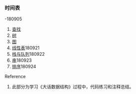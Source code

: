 ### 时间表

-180905
1. [查找](https://github.com/rensandao/LeetCode/tree/master/data_structure/Searching)
2. [树](https://github.com/rensandao/LeetCode/tree/master/data_structure/Tree)
3. [图](https://github.com/rensandao/LeetCode/tree/master/data_structure/Graph)
4. [线性表](https://github.com/rensandao/LeetCode/tree/master/data_structure/List)180921
5. [栈与队列](https://github.com/rensandao/LeetCode/tree/master/data_structure/Stack_and_queue)180922
6. [串](https://github.com/rensandao/LeetCode/tree/master/data_structure/String)180923
7. [排序](https://github.com/rensandao/LeetCode/tree/master/data_structure/Sort)180924


Reference
1. 此部分为学习《大话数据结构》过程中，代码练习和注释总结。
